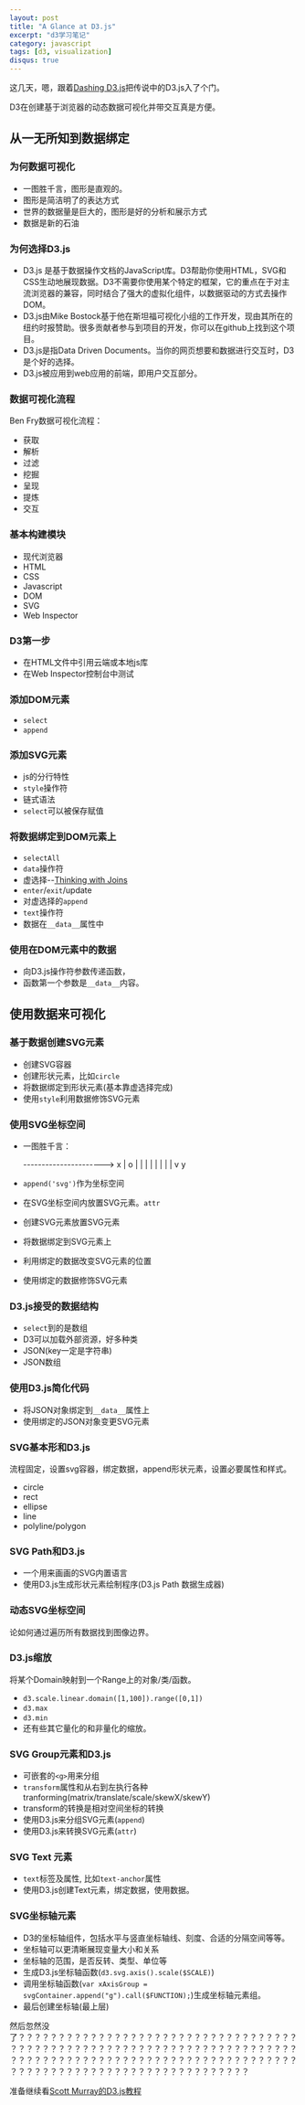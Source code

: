 ```yaml
---
layout: post
title: "A Glance at D3.js"
excerpt: "d3学习笔记"
category: javascript
tags: [d3, visualization]
disqus: true
---
```



这几天，嗯，跟着[Dashing D3.js](https://www.dashingd3js.com/)把传说中的D3.js入了个门。

D3在创建基于浏览器的动态数据可视化并带交互真是方便。

## 从一无所知到数据绑定

### 为何数据可视化

- 一图胜千言，图形是直观的。
- 图形是简洁明了的表达方式
- 世界的数据量是巨大的，图形是好的分析和展示方式
- 数据是新的石油

### 为何选择D3.js

- D3.js 是基于数据操作文档的JavaScript库。D3帮助你使用HTML，SVG和CSS生动地展现数据。D3不需要你使用某个特定的框架，它的重点在于对主流浏览器的兼容，同时结合了强大的虚拟化组件，以数据驱动的方式去操作DOM。
- D3.js由Mike Bostock基于他在斯坦福可视化小组的工作开发，现由其所在的纽约时报赞助。很多贡献者参与到项目的开发，你可以在github上找到这个项目。
- D3.js是指Data Driven Documents。当你的网页想要和数据进行交互时，D3是个好的选择。
- D3.js被应用到web应用的前端，即用户交互部分。

### 数据可视化流程

Ben Fry数据可视化流程：

- 获取
- 解析
- 过滤
- 挖掘
- 呈现
- 提炼
- 交互

### 基本构建模块

- 现代浏览器
- HTML
- CSS
- Javascript
- DOM
- SVG
- Web Inspector

### D3第一步

- 在HTML文件中引用云端或本地js库
- 在Web Inspector控制台中测试

### 添加DOM元素

- `select`
- `append`

### 添加SVG元素

- js的分行特性
- `style`操作符
- 链式语法
- `select`可以被保存赋值

### 将数据绑定到DOM元素上

- `selectAll`
- `data`操作符
- 虚选择--[Thinking with Joins](http://bost.ocks.org/mike/join/)
- `enter`/`exit`/update
- 对虚选择的`append`
- `text`操作符
- 数据在`__data__`属性中

### 使用在DOM元素中的数据

- 向D3.js操作符参数传递函数，
- 函数第一个参数是`__data__`内容。

## 使用数据来可视化

### 基于数据创建SVG元素

- 创建SVG容器
- 创建形状元素，比如`circle`
- 将数据绑定到形状元素(基本靠虚选择完成)
- 使用`style`利用数据修饰SVG元素

### 使用SVG坐标空间

- 一图胜千言：

    ----------------------> x
    | o
    |
    |
    |
    |
    |
    |
    |
    |
    v y

- `append('svg')`作为坐标空间
- 在SVG坐标空间内放置SVG元素。`attr`
- 创建SVG元素放置SVG元素
- 将数据绑定到SVG元素上
- 利用绑定的数据改变SVG元素的位置
- 使用绑定的数据修饰SVG元素

### D3.js接受的数据结构

- `select`到的是数组
- D3可以加载外部资源，好多种类
- JSON(key一定是字符串)
- JSON数组

### 使用D3.js简化代码

- 将JSON对象绑定到`__data__`属性上
- 使用绑定的JSON对象变更SVG元素

### SVG基本形和D3.js

流程固定，设置svg容器，绑定数据，append形状元素，设置必要属性和样式。

- circle
- rect
- ellipse
- line
- polyline/polygon

### SVG Path和D3.js

- 一个用来画画的SVG内置语言
- 使用D3.js生成形状元素绘制程序(D3.js Path 数据生成器)

### 动态SVG坐标空间

论如何通过遍历所有数据找到图像边界。

### D3.js缩放

将某个Domain映射到一个Range上的对象/类/函数。

- `d3.scale.linear.domain([1,100]).range([0,1])`
- `d3.max`
- `d3.min`
- 还有些其它量化的和非量化的缩放。

### SVG Group元素和D3.js

- 可嵌套的`<g>`用来分组
- `transform`属性和从右到左执行各种tranforming(matrix/translate/scale/skewX/skewY)
- transform的转换是相对空间坐标的转换
- 使用D3.js来分组SVG元素(`append`)
- 使用D3.js来转换SVG元素(`attr`)

### SVG Text 元素

- `text`标签及属性, 比如`text-anchor`属性
- 使用D3.js创建Text元素，绑定数据，使用数据。

### SVG坐标轴元素

- D3的坐标轴组件，包括水平与竖直坐标轴线、刻度、合适的分隔空间等等。
- 坐标轴可以更清晰展现变量大小和关系
- 坐标轴的范围，是否反转、类型、单位等
- 生成D3.js坐标轴函数(`d3.svg.axis().scale($SCALE)`)
- 调用坐标轴函数(`var xAxisGroup = svgContainer.append("g").call($FUNCTION);`)生成坐标轴元素组。
- 最后创建坐标轴(最上层)

然后忽然没了？？？？？？？？？？？？？？？？？？？？？？？？？？？？？？？？？？？？？？？？？？？？？？？？？？？？？？？？？？？？？？？？？？？？？？？？？？？？？？？？？？？？？？？？？？？？？？？？？？？？？？？？？？？？？？？？？？？？？？？？？？？？？？？？？？？？？？？？？

准备继续看[Scott Murray的D3.js教程](http://alignedleft.com/tutorials/d3/)


